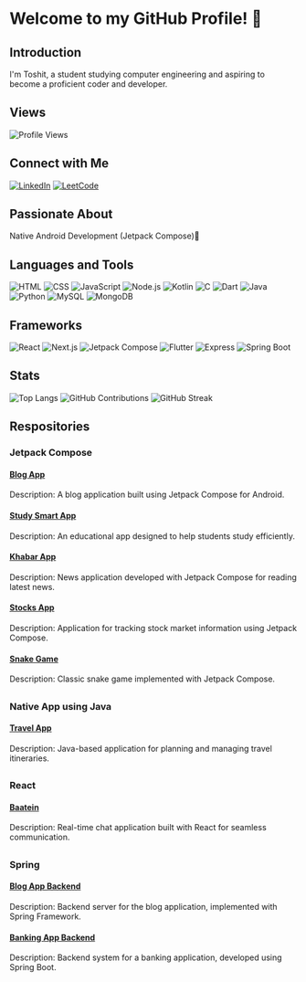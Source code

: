 # Welcome to my GitHub Profile! 👋

## Introduction
I'm Toshit, a student studying computer engineering and aspiring to become a proficient coder and developer.

## Views 
![Profile Views](https://komarev.com/ghpvc/?username=toshit-dh)

## Connect with Me
 [![LinkedIn](https://img.shields.io/badge/LinkedIn-Connect-blue)](https://www.linkedin.com/in/toshit-d-h-a2607b23b/)
 [![LeetCode](https://img.shields.io/badge/LeetCode-Compete-yellow)](https://leetcode.com/u/dato_19/)

## Passionate About
Native Android Development (Jetpack Compose)📱

## Languages and Tools
![HTML](https://img.shields.io/badge/-HTML-E34F26?logo=html5&logoColor=white)
![CSS](https://img.shields.io/badge/-CSS-1572B6?logo=css3&logoColor=white)
![JavaScript](https://img.shields.io/badge/-JavaScript-F7DF1E?logo=javascript&logoColor=black)
![Node.js](https://img.shields.io/badge/-Node.js-339933?logo=node.js&logoColor=white)
![Kotlin](https://img.shields.io/badge/-Kotlin-0095D5?logo=kotlin&logoColor=white)
![C](https://img.shields.io/badge/-C-A8B9CC?logo=c&logoColor=white)
![Dart](https://img.shields.io/badge/-Dart-0175C2?logo=dart&logoColor=white)
![Java](https://img.shields.io/badge/-Java-007396?logo=java&logoColor=white)
![Python](https://img.shields.io/badge/-Python-3776AB?logo=python&logoColor=white)
![MySQL](https://img.shields.io/badge/-MySQL-4479A1?logo=mysql&logoColor=white)
![MongoDB](https://img.shields.io/badge/-MongoDB-47A248?logo=mongodb&logoColor=white)

## Frameworks
![React](https://img.shields.io/badge/-React-61DAFB?logo=react&logoColor=white)
![Next.js](https://img.shields.io/badge/-Next.js-000000?logo=next.js&logoColor=white)
![Jetpack Compose](https://img.shields.io/badge/-Jetpack%20Compose-6200EE?logo=android&logoColor=white)
![Flutter](https://img.shields.io/badge/-Flutter-02569B?logo=flutter&logoColor=white)
![Express](https://img.shields.io/badge/-Express-000000?logo=express&logoColor=white)
![Spring Boot](https://img.shields.io/badge/-Spring%20Boot-6DB33F?logo=spring&logoColor=white)

## Stats
![Top Langs](https://github-readme-stats.vercel.app/api/top-langs/?username=toshit-dh&layout=compact)
![GitHub Contributions](https://github-readme-stats.vercel.app/api?username=toshit-dh&show_icons=true&line_height=27&count_private=true&theme=default)
![GitHub Streak](https://github-readme-streak-stats.herokuapp.com/?user=toshit-dh)


## Respositories


<div class="card" display="flex">
  <div class="container">
    <h3>Jetpack Compose</a></h3>
    <div class="card">
      <div class="container">
        <h4><a href="https://github.com/toshit-dh/blog-app-android">Blog App</a></h4>
        <p>Description: A blog application built using Jetpack Compose for Android.</p>
      </div>
    </div>
    <div class="card">
      <div class="container">
        <h4><a href="https://github.com/toshit-dh/study-smart-app">Study Smart App</a></h4>
        <p>Description: An educational app designed to help students study efficiently.</p>
      </div>
    </div>
    <div class="card">
      <div class="container">
        <h4><a href="https://github.com/toshit-dh/khabar-app">Khabar App</a></h4>
        <p>Description: News application developed with Jetpack Compose for reading latest news.</p>
      </div>
    </div>
    <div class="card">
      <div class="container">
        <h4><a href="https://github.com/toshit-dh/stock_app">Stocks App</a></h4>
        <p>Description: Application for tracking stock market information using Jetpack Compose.</p>
      </div>
    </div>
    <div class="card">
      <div class="container">
        <h4><a href="https://github.com/toshit-dh/snake-game">Snake Game</a></h4>
        <p>Description: Classic snake game implemented with Jetpack Compose.</p>
      </div>
    </div>
  </div>
</div>

##

<div class="card">
  <div class="container">
    <h3>Native App using Java</h3>
    <div class="card">
      <div class="container">
        <h4><a href="https://github.com/toshit-dh/travel-planner-app">Travel App</a></h4>
        <p>Description: Java-based application for planning and managing travel itineraries.</p>
      </div>
    </div>
  </div>
</div>

##

<div class="card">
  <div class="container">
    <h3>React</h3>
    <div class="card">
      <div class="container">
        <h4><a href="https://github.com/toshit-dh/realtime-chat-app">Baatein</a></h4>
        <p>Description: Real-time chat application built with React for seamless communication.</p>
      </div>
    </div>
  </div>
</div>

##

<div class="card">
  <div class="container">
    <h3>Spring</h3>
    <div class="card">
      <div class="container">
        <h4><a href="https://github.com/toshit-dh/blog-app-backend">Blog App Backend</a></h4>
        <p>Description: Backend server for the blog application, implemented with Spring Framework.</p>
      </div>
    </div>
    <div class="card">
      <div class="container">
        <h4><a href="https://github.com/toshit-dh/banking-app-backend">Banking App Backend</a></h4>
        <p>Description: Backend system for a banking application, developed using Spring Boot.</p>
      </div>
    </div>
  </div>
</div>



